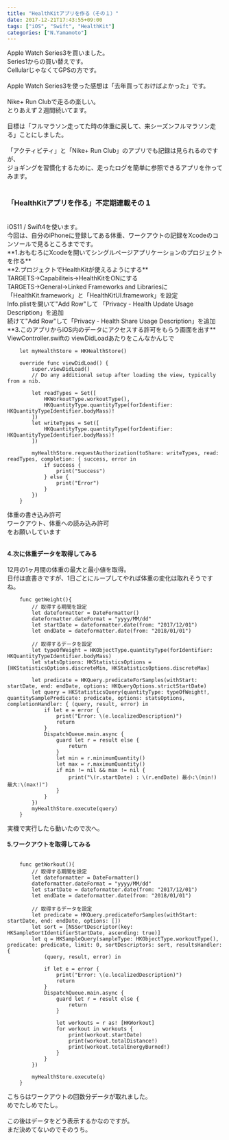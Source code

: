 ```yaml
---
title: "HealthKitアプリを作る（その１）"
date: 2017-12-21T17:43:55+09:00
tags: ["iOS", "Swift", "HealthKit"]
categories: ["N.Yamamoto"]
---
```


Apple Watch Series3を買いました。  
Series1からの買い替えです。  
CellularじゃなくてGPSの方です。  
<br />
Apple Watch Series3を使った感想は「去年買っておけばよかった」です。  
<br />
Nike+ Run Clubで走るの楽しい。  
とりあえず２週間続いてます。  
<br />
目標は「フルマラソン走ってた時の体重に戻して、来シーズンフルマラソン走る」ことにしました。  
<br />
「アクティビティ」と「Nike+ Run Club」のアプリでも記録は見られるのですが、  
ジョギングを習慣化するために、走ったログを簡単に参照できるアプリを作ってみます。  
<br />
### 「HealthKitアプリを作る」不定期連載その１  
<br />
iOS11 / Swift4を使います。  
<br />
今回は、自分のiPhoneに登録してある体重、ワークアウトの記録をXcodeのコンソールで見るところまでです。  
<br />
**1.おもむろにXcodeを開いてシングルページアプリケーションのプロジェクトを作る**  
<br />
**2.プロジェクトでHealthKitが使えるようにする**  
<br />
TARGETS→Capabiliteis→HealthKitをONにする  
<br />
TARGETS→General→Linked Frameworks and Librariesに「HealthKit.framework」と「HealthKitUI.framework」を設定  
<br />
Info.plistを開いて"Add Row"して 「Privacy - Health Update Usage Description」を追加  
<br />
続けて"Add Row"して「Privacy - Health Share Usage Description」を追加  
<br />
**3.このアプリからiOS内のデータにアクセスする許可をもらう画面を出す**  
<br />
ViewController.swiftの viewDidLoadあたりをこんなかんじで

```
    let myHealthStore = HKHealthStore()

    override func viewDidLoad() {
        super.viewDidLoad()
        // Do any additional setup after loading the view, typically from a nib.
        
        let readTypes = Set([
            HKWorkoutType.workoutType(),
            HKQuantityType.quantityType(forIdentifier: HKQuantityTypeIdentifier.bodyMass)!
        ])
        let writeTypes = Set([
            HKQuantityType.quantityType(forIdentifier: HKQuantityTypeIdentifier.bodyMass)!
        ])
        
        myHealthStore.requestAuthorization(toShare: writeTypes, read: readTypes, completion: { success, error in
            if success {
                print("Success")
            } else {
                print("Error")
            }
        })
    }
```

体重の書き込み許可  
ワークアウト、体重への読み込み許可  
をお願いしています  
<br />

**4.次に体重データを取得してみる**  
<br />
12月の1ヶ月間の体重の最大と最小値を取得。  
日付は直書きですが、1日ごとにループしてやれば体重の変化は取れそうですね。  

```
    func getWeight(){
        // 取得する期間を設定
        let dateformatter = DateFormatter()
        dateformatter.dateFormat = "yyyy/MM/dd"
        let startDate = dateformatter.date(from: "2017/12/01")
        let endDate = dateformatter.date(from: "2018/01/01")
        
        // 取得するデータを設定
        let typeOfWeight = HKObjectType.quantityType(forIdentifier: HKQuantityTypeIdentifier.bodyMass)
        let statsOptions: HKStatisticsOptions = [HKStatisticsOptions.discreteMin, HKStatisticsOptions.discreteMax]
        
        let predicate = HKQuery.predicateForSamples(withStart: startDate, end: endDate, options: HKQueryOptions.strictStartDate)
        let query = HKStatisticsQuery(quantityType: typeOfWeight!, quantitySamplePredicate: predicate, options: statsOptions, completionHandler: { (query, result, error) in
            if let e = error {
                print("Error: \(e.localizedDescription)")
                return
            }
            DispatchQueue.main.async {
                guard let r = result else {
                    return
                }
                let min = r.minimumQuantity()
                let max = r.maximumQuantity()
                if min != nil && max != nil {
                    print("\(r.startDate) : \(r.endDate) 最小:\(min!) 最大:\(max!)")
                }
            }
        })
        myHealthStore.execute(query)
    }

```

実機で実行したら動いたので次へ。  
<br />
**5.ワークアウトを取得してみる**  
<br />

```
    func getWorkout(){
        // 取得する期間を設定
        let dateformatter = DateFormatter()
        dateformatter.dateFormat = "yyyy/MM/dd"
        let startDate = dateformatter.date(from: "2017/12/01")
        let endDate = dateformatter.date(from: "2018/01/01")

        // 取得するデータを設定
        let predicate = HKQuery.predicateForSamples(withStart: startDate, end: endDate, options: [])
        let sort = [NSSortDescriptor(key: HKSampleSortIdentifierStartDate, ascending: true)]
        let q = HKSampleQuery(sampleType: HKObjectType.workoutType(), predicate: predicate, limit: 0, sortDescriptors: sort, resultsHandler:{
            (query, result, error) in

            if let e = error {
                print("Error: \(e.localizedDescription)")
                return
            }
            DispatchQueue.main.async {
                guard let r = result else {
                    return
                }
            
                let workouts = r as! [HKWorkout]
                for workout in workouts {
                    print(workout.startDate)
                    print(workout.totalDistance!)
                    print(workout.totalEnergyBurned!)
                }
            }
        })
        
        myHealthStore.execute(q)
    }
```

こちらはワークアウトの回数分データが取れました。  
めでたしめでたし。  
<br />
この後はデータをどう表示するかなのですが。  
まだ決めてないのでそのうち。  
<br />
<br />


